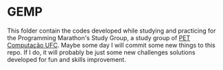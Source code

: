 # GEMP
This folder contain the codes developed while studying and practicing for the Programming Marathon's Study Group, a study group of [PET Computação UFC](https://github.com/petcompufc).
Maybe some day I will commit some new things to this repo. If I do, it will probably be just some new challenges solutions developed for fun and skills improvement.
